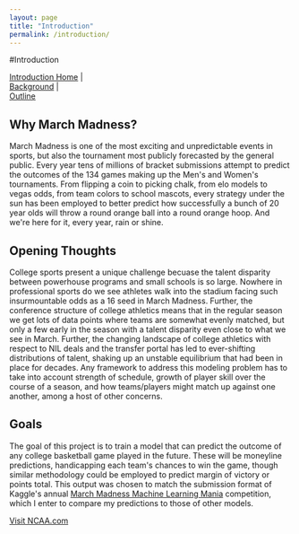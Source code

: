 ```yaml
---
layout: page
title: "Introduction"
permalink: /introduction/
---
```




#Introduction

[Introduction Home](/introduction/) |  
[Background](/background/) |  
[Outline](/outline/)  

## Why March Madness?

March Madness is one of the most exciting and unpredictable events in sports, but also the tournament most publicly forecasted by the general public. Every year tens of millions of bracket submissions attempt to predict the outcomes of the 134 games making up the Men's and Women's tournaments. From flipping a coin to picking chalk, from elo models to vegas odds, from team colors to school mascots, every strategy under the sun has been employed to better predict how successfully a bunch of 20 year olds will throw a round orange ball into a round orange hoop. And we're here for it, every year, rain or shine.

## Opening Thoughts

College sports present a unique challenge becuase the talent disparity between powerhouse programs and small schools is so large. Nowhere in professional sports do we see athletes walk into the stadium facing such insurmountable odds as a 16 seed in March Madness. Further, the conference structure of college athletics means that in the regular season we get lots of data points where teams are somewhat evenly matched, but only a few early in the season with a talent disparity even close to what we see in March. Further, the changing landscape of college athletics with respect to NIL deals and the transfer portal has led to ever-shifting distributions of talent, shaking up an unstable equilibrium that had been in place for decades. Any framework to address this modeling problem has to take into account strength of schedule, growth of player skill over the course of a season, and how teams/players might match up against one another, among a host of other concerns.

## Goals

The goal of this project is to train a model that can predict the outcome of any college basketball game played in the future. These will be moneyline predictions, handicapping each team's chances to win the game, though similar methodology could be employed to predict margin of victory or points total. This output was chosen to match the submission format of Kaggle's annual [March Madness Machine Learning Mania](https://www.kaggle.com/competitions/march-machine-learning-mania-2025) competition, which I enter to compare my predictions to those of other models.

[Visit NCAA.com](https://www.ncaa.com/march-madness)

